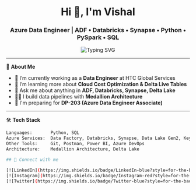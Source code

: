 <h1 align="center">Hi 👋, I'm Vishal</h1>
<h3 align="center">Azure Data Engineer | ADF • Databricks • Synapse • Python • PySpark • SQL</h3>

<p align="center">
  <img src="https://readme-typing-svg.demolab.com?font=Fira+Code&pause=1000&center=true&vCenter=true&width=435&lines=Building+Data+Pipelines+on+Azure!;Medallion+Architecture+Practitioner;Open+to+Freelance+Opportunities!" alt="Typing SVG" />
</p>

---

🌟 **About Me**

- 🔭 I’m currently working as a **Data Engineer** at HTC Global Services  
- 🌱 I’m learning more about **Cloud Cost Optimization & Delta Live Tables**
- 💬 Ask me about anything in **ADF, Databricks, Synapse, Delta Lake**
- 🧑‍💻 I build data pipelines with **Medallion Architecture**
- 🧠 I'm preparing for **DP-203 (Azure Data Engineer Associate)**

---

🛠️ **Tech Stack**

```bash
Languages:       Python, SQL
Azure Services:  Data Factory, Databricks, Synapse, Data Lake Gen2, Key Vault
Other Tools:     Git, Postman, Power BI, Azure DevOps
Architecture:    Medallion Architecture, Delta Lake

## 🔗 Connect with me

[![LinkedIn](https://img.shields.io/badge/LinkedIn-blue?style=for-the-badge&logo=linkedin)](https://www.linkedin.com/in/m-vishal-suresh-920422376/)
[![Instagram](https://img.shields.io/badge/Instagram-red?style=for-the-badge&logo=instagram)](https://www.instagram.com/vishal_mahire/)
[![Twitter](https://img.shields.io/badge/Twitter-blue?style=for-the-badge&logo=twitter)](https://twitter.com/vishal_mahire)
